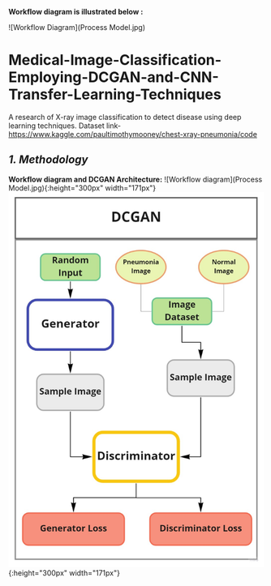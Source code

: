 


**Workflow diagram is illustrated below :**

![Workflow Diagram](Process Model.jpg)
# Medical-Image-Classification-Employing-DCGAN-and-CNN-Transfer-Learning-Techniques
A research of X-ray image classification to detect disease using deep learning techniques.
Dataset link- https://www.kaggle.com/paultimothymooney/chest-xray-pneumonia/code

## *1. Methodology* ##

**Workflow diagram and DCGAN Architecture:**
![Workflow diagram](Process Model.jpg){:height="300px" width="171px"}
![DCGAN](DCGAN.jpg){:height="300px" width="171px"}
